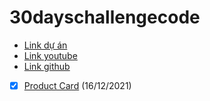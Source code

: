 # 30dayschallengecode
- [Link dự án](https://www.nodemy.vn/projects-html-css-js)
- [Link youtube](https://www.youtube.com/playlist?list=PLodO7Gi1F7R0zA8RkRHcDgnPduNBmjkb5)
- [Link github](https://github.com/namndwebdev/html-css-js-thuc-chien)
- [X] [Product Card](https://tarykege.github.io/30days-challenge-with-Nodemy/days1ProductCard/index.html) (16/12/2021)
